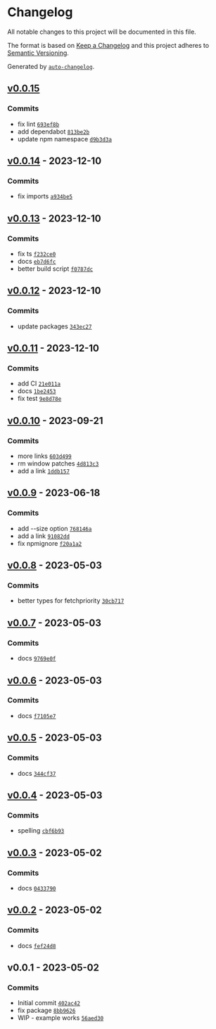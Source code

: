 # Changelog

All notable changes to this project will be documented in this file.

The format is based on [Keep a Changelog](https://keepachangelog.com/en/1.0.0/)
and this project adheres to [Semantic Versioning](https://semver.org/spec/v2.0.0.html).

Generated by [`auto-changelog`](https://github.com/CookPete/auto-changelog).

## [v0.0.15](https://github.com/bicycle-codes/image/compare/v0.0.14...v0.0.15)

### Commits

- fix lint [`693ef8b`](https://github.com/bicycle-codes/image/commit/693ef8b98d7f9a611f6a620f3d5960d96e001352)
- add dependabot [`813be2b`](https://github.com/bicycle-codes/image/commit/813be2bbf53b22e79098e6e57bb50700a8889a1a)
- update npm namespace [`d9b3d3a`](https://github.com/bicycle-codes/image/commit/d9b3d3a4a2a2ddd99b065b9fae1b3a007ae272eb)

## [v0.0.14](https://github.com/bicycle-codes/image/compare/v0.0.13...v0.0.14) - 2023-12-10

### Commits

- fix imports [`a934be5`](https://github.com/bicycle-codes/image/commit/a934be53d008005b3c5eeaeb8ddfbc44843f7d72)

## [v0.0.13](https://github.com/bicycle-codes/image/compare/v0.0.12...v0.0.13) - 2023-12-10

### Commits

- fix ts [`f232ce0`](https://github.com/bicycle-codes/image/commit/f232ce0259e977d62e632d83dab6c1abdf63126f)
- docs [`eb7d6fc`](https://github.com/bicycle-codes/image/commit/eb7d6fcac2b20acbe533307a0ba5b6ab5c44f405)
- better build script [`f0787dc`](https://github.com/bicycle-codes/image/commit/f0787dc0cb59377d73ada0e02cc91db6dc7330cd)

## [v0.0.12](https://github.com/bicycle-codes/image/compare/v0.0.11...v0.0.12) - 2023-12-10

### Commits

- update packages [`343ec27`](https://github.com/bicycle-codes/image/commit/343ec277b8f52d985818b6ad63308adb7b98a165)

## [v0.0.11](https://github.com/bicycle-codes/image/compare/v0.0.10...v0.0.11) - 2023-12-10

### Commits

- add CI [`21e011a`](https://github.com/bicycle-codes/image/commit/21e011a07c216382207c2c74a19763c6a4b685f8)
- docs [`1be2453`](https://github.com/bicycle-codes/image/commit/1be24530d25c239955cef5e404d17a4d986b6c9a)
- fix test [`9e8d78e`](https://github.com/bicycle-codes/image/commit/9e8d78e31cc6875f5cb79c49b6796b5147283fa4)

## [v0.0.10](https://github.com/bicycle-codes/image/compare/v0.0.9...v0.0.10) - 2023-09-21

### Commits

- more links [`603d499`](https://github.com/bicycle-codes/image/commit/603d499a17ae8b05fc837250caf88a22eb9bf66a)
- rm window patches [`4d813c3`](https://github.com/bicycle-codes/image/commit/4d813c30ee1a1ed566bcbac837c638ad86055363)
- add a link [`1ddb157`](https://github.com/bicycle-codes/image/commit/1ddb157cb63e251f78777d3216eb4f747b12958d)

## [v0.0.9](https://github.com/bicycle-codes/image/compare/v0.0.8...v0.0.9) - 2023-06-18

### Commits

- add --size option [`768146a`](https://github.com/bicycle-codes/image/commit/768146a09ae20d28135c537c7d0082307176b281)
- add a link [`91082dd`](https://github.com/bicycle-codes/image/commit/91082dd8c7c5f281f960900e5aab0273deff3083)
- fix npmignore [`f20a1a2`](https://github.com/bicycle-codes/image/commit/f20a1a2f79528800580c59b13adce43cd8f8dadb)

## [v0.0.8](https://github.com/bicycle-codes/image/compare/v0.0.7...v0.0.8) - 2023-05-03

### Commits

- better types for fetchpriority [`30cb717`](https://github.com/bicycle-codes/image/commit/30cb7177ab67d6ad18fcf18e0abc949c696ee710)

## [v0.0.7](https://github.com/bicycle-codes/image/compare/v0.0.6...v0.0.7) - 2023-05-03

### Commits

- docs [`9769e0f`](https://github.com/bicycle-codes/image/commit/9769e0fa9f330e2ad317c138df9d224675e7f601)

## [v0.0.6](https://github.com/bicycle-codes/image/compare/v0.0.5...v0.0.6) - 2023-05-03

### Commits

- docs [`f7105e7`](https://github.com/bicycle-codes/image/commit/f7105e713e67401bd948223056c937389da03140)

## [v0.0.5](https://github.com/bicycle-codes/image/compare/v0.0.4...v0.0.5) - 2023-05-03

### Commits

- docs [`344cf37`](https://github.com/bicycle-codes/image/commit/344cf37d64a6390f9cb53fbd1f1986afb2d88cc4)

## [v0.0.4](https://github.com/bicycle-codes/image/compare/v0.0.3...v0.0.4) - 2023-05-03

### Commits

- spelling [`cbf6b93`](https://github.com/bicycle-codes/image/commit/cbf6b93640a3233140fabea55f971d5de840fbf9)

## [v0.0.3](https://github.com/bicycle-codes/image/compare/v0.0.2...v0.0.3) - 2023-05-02

### Commits

- docs [`0433790`](https://github.com/bicycle-codes/image/commit/0433790830bb1d7c08f5fd7650d6e3d45d8390ed)

## [v0.0.2](https://github.com/bicycle-codes/image/compare/v0.0.1...v0.0.2) - 2023-05-02

### Commits

- docs [`fef24d8`](https://github.com/bicycle-codes/image/commit/fef24d8c9b4929e1054617015ea2089cb36b7f17)

## v0.0.1 - 2023-05-02

### Commits

- Initial commit [`402ac42`](https://github.com/bicycle-codes/image/commit/402ac42671577849edc8e4d241f3bad61a05c7b4)
- fix package [`8bb9626`](https://github.com/bicycle-codes/image/commit/8bb962626ffc9a7ad3bcab771b1678216c432c7b)
- WIP - example works [`56aed30`](https://github.com/bicycle-codes/image/commit/56aed301ba9b0b4ae198fde711cf2fd4cb403789)

